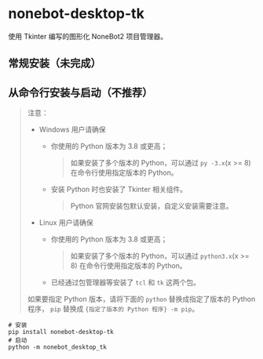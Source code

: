 # nonebot-desktop-tk

使用 Tkinter 编写的图形化 NoneBot2 项目管理器。

## 常规安装（未完成）

## 从命令行安装与启动（不推荐）

> 注意：
>
> - Windows 用户请确保
>   - 你使用的 Python 版本为 3.8 或更高；
>
>     > 如果安装了多个版本的 Python，可以通过 `py -3.x`(x >= 8) 在命令行使用指定版本的 Python。
>
>   - 安装 Python 时也安装了 Tkinter 相关组件。
>
>     > Python 官网安装包默认安装，自定义安装需要注意。
>
> - Linux 用户请确保
>   - 你使用的 Python 版本为 3.8 或更高；
>
>     > 如果安装了多个版本的 Python，可以通过 `python3.x`(x >= 8) 在命令行使用指定版本的 Python。
>
>   - 已经通过包管理器等安装了 `tcl` 和 `tk` 这两个包。
>
> 如果要指定 Python 版本，请将下面的 `python` 替换成指定了版本的 Python 程序，
> `pip` 替换成 `{指定了版本的 Python 程序} -m pip`。

```console
# 安装
pip install nonebot-desktop-tk
# 启动
python -m nonebot_desktop_tk
```
